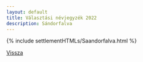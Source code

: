 ```yaml
---
layout: default
title: Választási névjegyzék 2022
description: Sándorfalva
---
```


{% include settlementHTMLs/Saandorfalva.html %}

[Vissza](../)